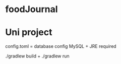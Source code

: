 # foodJournal
# Uni project

config.toml = database config
MySQL + JRE required

./gradlew build + ./gradlew run
